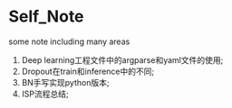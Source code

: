 # Self_Note
some note including many areas

1. Deep learning工程文件中的argparse和yaml文件的使用;
2. Dropout在train和inference中的不同;
2. BN手写实现python版本;
2. ISP流程总结;
